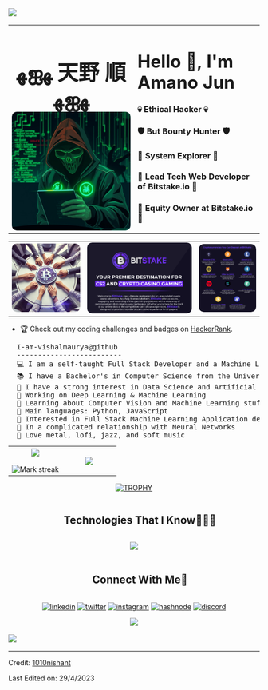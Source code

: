 <!--horizontal divider(gradiant)-->
<img src="https://user-images.githubusercontent.com/73097560/115834477-dbab4500-a447-11eb-908a-139a6edaec5c.gif">

<!--h1 without bottom border-->
<div id="user-content-toc" align="center">
  <table width="100%">
    <tr>
      <td align="left" style="width: 50%;">
        <h1 align="center" style="font-size: 3em; margin-bottom: 0; ">ﻬஐﻬ 天野 順 ﻬஐﻬ</h1>
        <img src="https://github.com/GoldSun529/GoldSun529/blob/main/cover-image-hacker.jpg" alt="cover-image" style="border-radius: 10px; max-width: 100%; height: auto;">
      </td>
      <td valign="top" align="left" style="width: 50%;">
        <h1 style="font-size: 2.5em; margin-bottom: 0;">Hello 👋, I'm Amano Jun</h1>
        <h3>💀 Ethical Hacker 💀</h3>
        <h3>🛡️ But Bounty Hunter 🛡️</h3>
        <h3>🧠 System Explorer 🧠</h3> 
        <h3>🌟 Lead Tech Web Developer of Bitstake.io 🌟</h3>
        <h3>💸 Equity Owner at Bitstake.io 💸</h3>
      </td>
    </tr>
  </table>
</div>
<table align="center">
  <tr>
    <td align="center"  width="27%" >
      <img src="https://github.com/GoldSun529/GoldSun529/blob/main/cover-image.webp" alt="cover-image"style="border-radius: 10px;">
    </td>
    <td align="center"  width="40%">
      <img src="https://github.com/GoldSun529/GoldSun529/blob/main/bitstake-cover.png" alt="cover-image" style="border-radius: 10px;">
    </td>
    <td align="center"  width="23%" >
      <img src="https://github.com/GoldSun529/GoldSun529/blob/main/token-cover.png" alt="cover-image"style="border-radius: 10px;">
    </td>
  </tr>
</table>

- 🏆 Check out my coding challenges and badges on [HackerRank](https://www.hackerrank.com/profile/goldsun529).


<pre>
  I-am-vishalmaurya@github
  -------------------------
  💻 I am a self-taught Full Stack Developer and a Machine Learning Developer
  📚 I have a Bachelor's in Computer Science from the University of Mumbai, India
  📝 I have a strong interest in Data Science and Artificial Intelligence
  🔭 Working on Deep Learning & Machine Learning
  🌱 Learning about Computer Vision and Machine Learning stuff
  🌟 Main languages: Python, JavaScript
  🚩 Interested in Full Stack Machine Learning Application development
  💖 In a complicated relationship with Neural Networks
  🎵 Love metal, lofi, jazz, and soft music
</pre>

<!--- stats & Trophy (start) -->
<p align="center">
  <!--- stats (start) -->
<table align="center">
<tr border="none">
<td width="50%" align="center">
  
  <img  align="center"  src="https://github-readme-stats.vercel.app/api?username=1010nishant&theme=dark&show_icons=true&count_private=true" />
  <br></br>
  <img  title="🔥 Get streak stats for your profile at git.io/streak-stats" alt="Mark streak" src="https://github-readme-streak-stats.herokuapp.com/?user=1010nishant&theme=dark&hide_border=false" /> 
</td>

<td width="50%" align="center">

  <img  align="center"  src="https://github-readme-stats.anuraghazra1.vercel.app/api/top-langs/?username=1010nishant&theme=dark&hide_border=false&no-bg=true&no-frame=true&langs_count=10"/>
  
  </td>
</tr>
</table>
<!--- stats (end) -->

<!--- trophy (start) -->
<div align=center>
  <a href="https://github.com/ryo-ma/github-profile-trophy" title="Go to Source">
      <img align="center" width=84% src="https://github-profile-trophy.vercel.app/?username=1010nishant&theme=radical&row=1&column=7&margin-h=15&margin-w=5&no-bg=true" alt="TROPHY" />
    </a>
</div>
<!--- trophy (start) -->

</p>        
<!--- stats (end) -->

<!--h1 without bottom border-->
<div id="user-content-toc">
  <ul align="center">
    <summary><h2 style="display: inline-block">Technologies That I Know👨🏻‍💻</h2></summary>
  </ul>
</div>
<!--tech stack icons-->
<p align="center">
  <a href="https://skillicons.dev">
    <img src="https://skillicons.dev/icons?i=git,aws,cpp,css,discord,docker,postgres,prisma,pug,dynamodb,express,figma,firebase,redis,github,html,java,js,linux,md,materialui,nginx,mongodb,mysql,nextjs,nodejs,postman,py,react,redux,tailwind,ts,vscode,kubernetes&perline=14" />
  </a>
</p>

<!-- Connect with me -->
<!--h2 without bottom border-->
<div id="user-content-toc">
  <ul align="center">
    <summary><h2 style="display: inline-block">Connect With Me🤝</h2></summary>
  </ul>
</div>

<!--icons and links-->
<p align="center">
<a href="https://www.linkedin.com/in/1010nishant/" target="blank"><img align="center" src="https://user-images.githubusercontent.com/88904952/234979284-68c11d7f-1acc-4f0c-ac78-044e1037d7b0.png" alt="linkedin" height="50" width="50" /></a>
<a href="https://twitter.com/1010nishant" target="blank"><img align="center" src="https://user-images.githubusercontent.com/88904952/234980676-61bfb021-ecc8-48f7-88e6-34c1b06c4a58.png" alt="twitter" height="50" width="50" /></a> 
<a href="https://www.instagram.com/nishant.jangir.1010/" target="blank"><img align="center" src="https://user-images.githubusercontent.com/88904952/234981169-2dd1e58f-4b7e-468c-8213-034ba62156c3.png" alt="instagram" height="50" width="50" /></a>
<a href="https://1010nishant.hashnode.dev/" target="blank"><img align="center" src="https://user-images.githubusercontent.com/88904952/234982196-562aea17-5532-4550-8c08-1c7cb994a541.png" alt="hashnode" height="50" width="50" /></a>
<a href="https://discordapp.com/users/957722095381540874" target="blank"><img align="center" src="https://user-images.githubusercontent.com/88904952/234982627-019fd336-6248-453c-9b05-97c13fd1d207.png" alt="discord" height="50" width="50" /></a>
  
</p>

<!--profile visit count-->
<div align="center">
  
[![](https://visitcount.itsvg.in/api?id=1010nishant&icon=3&color=6)](https://visitcount.itsvg.in)
  
</div>

<!--horizontal divider(gradiant)-->
<img src="https://user-images.githubusercontent.com/73097560/115834477-dbab4500-a447-11eb-908a-139a6edaec5c.gif">

----------------------------------------------------------------------
Credit: [1010nishant](https://github.com/1010nishant)

Last Edited on: 29/4/2023
